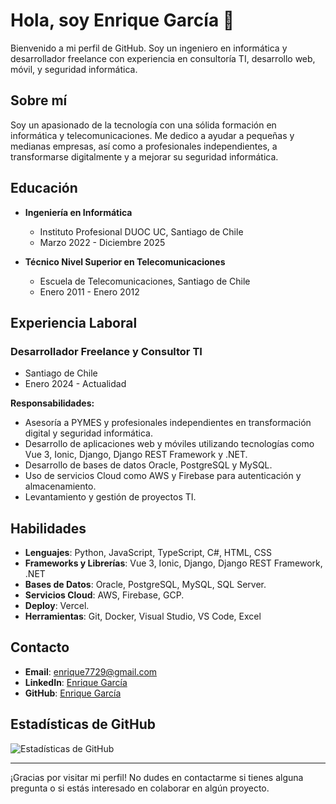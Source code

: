 # Hola, soy Enrique García 👋

Bienvenido a mi perfil de GitHub. Soy un ingeniero en informática y desarrollador freelance con experiencia en consultoría TI, desarrollo web, móvil, y seguridad informática.

## Sobre mí

Soy un apasionado de la tecnología con una sólida formación en informática y telecomunicaciones. Me dedico a ayudar a pequeñas y medianas empresas, así como a profesionales independientes, a transformarse digitalmente y a mejorar su seguridad informática.

## Educación

- **Ingeniería en Informática**
  - Instituto Profesional DUOC UC, Santiago de Chile
  - Marzo 2022 - Diciembre 2025

- **Técnico Nivel Superior en Telecomunicaciones**
  - Escuela de Telecomunicaciones, Santiago de Chile
  - Enero 2011 - Enero 2012

## Experiencia Laboral

### Desarrollador Freelance y Consultor TI
- Santiago de Chile
- Enero 2024 - Actualidad

**Responsabilidades:**
- Asesoría a PYMES y profesionales independientes en transformación digital y seguridad informática.
- Desarrollo de aplicaciones web y móviles utilizando tecnologías como Vue 3, Ionic, Django, Django REST Framework y .NET.
- Desarrollo de bases de datos Oracle, PostgreSQL y MySQL.
- Uso de servicios Cloud como AWS y Firebase para autenticación y almacenamiento.
- Levantamiento y gestión de proyectos TI.

## Habilidades

- **Lenguajes**: Python, JavaScript, TypeScript, C#, HTML, CSS
- **Frameworks y Librerías**: Vue 3, Ionic, Django, Django REST Framework, .NET
- **Bases de Datos**: Oracle, PostgreSQL, MySQL, SQL Server.
- **Servicios Cloud**: AWS, Firebase, GCP.
- **Deploy**: Vercel.
- **Herramientas**: Git, Docker, Visual Studio, VS Code, Excel

## Contacto

- **Email**: enrique7729@gmail.com
- **LinkedIn**: [Enrique García](https://www.linkedin.com/in/enrique-g-2462171b4/)
- **GitHub**: [Enrique García](https://github.com/enriquegarcia7)

## Estadísticas de GitHub

![Estadísticas de GitHub](https://github-readme-stats.vercel.app/api?username=enriquegarcia7&show_icons=true&theme=radical)

---

¡Gracias por visitar mi perfil! No dudes en contactarme si tienes alguna pregunta o si estás interesado en colaborar en algún proyecto.
